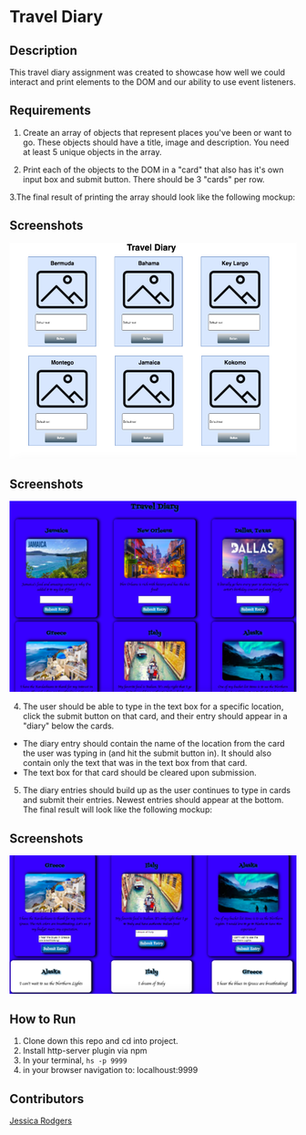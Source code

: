 # Travel Diary

## Description
This travel diary assignment was created to showcase how well we could interact and print elements to the DOM and our ability to use event listeners.

## Requirements
1. Create an array of objects that represent places you've been or want to go. These objects should have a title, image and description. You need at least 5 unique objects in the array.

2. Print each of the objects to the DOM in a "card" that also has it's own input box and submit button. There should be 3 "cards" per row.

3.The final result of printing the array should look like the following mockup: 
## Screenshots
![Webpage](https://github.com/jessrod11/travel-diary/blob/master/screenshots/screenshot1.png)

## Screenshots
![Webpage](https://github.com/jessrod11/travel-diary/blob/master/screenshots/screenshot2.png)


4. The user should be able to type in the text box for a specific location, click the submit button on that card, and their entry should appear in a "diary" below the cards.
- The diary entry should contain the name of the location from the card the user was typing in (and hit the submit button in). It should also contain only the text that was in the text box from that card.
- The text box for that card should be cleared upon submission.
5. The diary entries should build up as the user continues to type in cards and submit their entries. Newest entries should appear at the bottom. The final result will look like the following mockup: 

## Screenshots
![Webpage](https://github.com/jessrod11/travel-diary/blob/master/screenshots/screenshot3.png)

## How to Run
1. Clone down this repo and cd into project.
1. Install http-server plugin via npm
1. In your terminal, ``` hs -p 9999 ```
1. in your browser navigation to: localhoust:9999

## Contributors
[Jessica Rodgers](https://github.com/jessrod11)